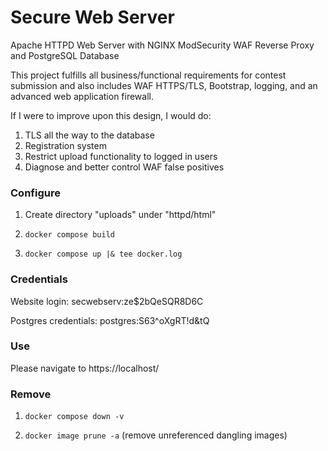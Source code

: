# Secure Web Server
Apache HTTPD Web Server with NGINX ModSecurity WAF Reverse Proxy and PostgreSQL Database

This project fulfills all business/functional requirements for contest submission and also includes WAF HTTPS/TLS, Bootstrap, logging, and an advanced web application firewall.

If I were to improve upon this design, I would do:
1. TLS all the way to the database
2. Registration system
3. Restrict upload functionality to logged in users
4. Diagnose and better control WAF false positives

### Configure

1. Create directory "uploads" under "httpd/html"

2. `docker compose build`

3. `docker compose up |& tee docker.log`

### Credentials

Website login:
secwebserv:ze$2bQeSQR8D6C

Postgres credentials:
postgres:S63^oXgRT!d&tQ

### Use

Please navigate to https://localhost/

### Remove

1. `docker compose down -v`

2. `docker image prune -a` (remove unreferenced dangling images)